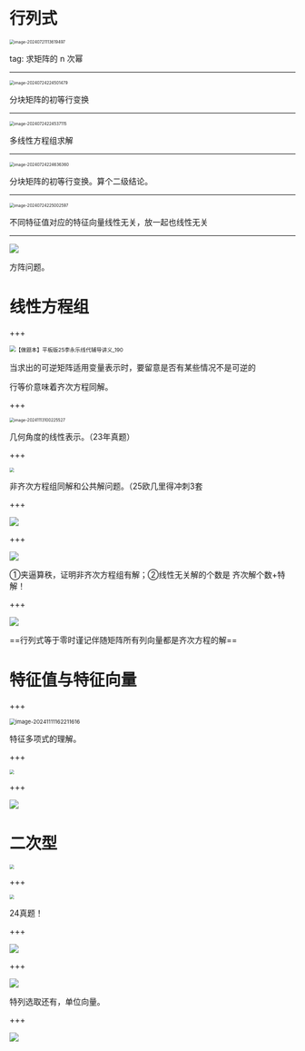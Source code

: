 # 行列式

<img src="assets/线代错题集/image-20240721113619497.png" alt="image-20240721113619497" style="zoom:50%;" />

tag: 求矩阵的 n 次幂

---

<img src="assets/线代错题集/image-20240724224501479.png" alt="image-20240724224501479" style="zoom:50%;" />

分块矩阵的初等行变换

---

<img src="assets/线代错题集/image-20240724224537115.png" alt="image-20240724224537115" style="zoom:50%;" />

多线性方程组求解

---

<img src="assets/线代错题集/image-20240724224636360.png" alt="image-20240724224636360" style="zoom:50%;" />

分块矩阵的初等行变换。算个二级结论。

---

<img src="assets/线代错题集/image-20240724225002597.png" alt="image-20240724225002597" style="zoom:50%;" />

不同特征值对应的特征向量线性无关，放一起也线性无关

---

![](assets/线代错题集/1733106235376-screenshot.png)

方阵问题。

# 线性方程组

+++

<img src="assets/线代错题集/【做题本】平板版25李永乐线代辅导讲义_190.png" alt="【做题本】平板版25李永乐线代辅导讲义_190" style="zoom: 67%;" />

当求出的可逆矩阵适用变量表示时，要留意是否有某些情况不是可逆的

行等价意味着齐次方程同解。

+++

<img src="assets/线代错题集/image-20241113100225527.png" alt="image-20241113100225527" style="zoom:50%;" />

几何角度的线性表示。（23年真题）

+++

<img src="assets/线代错题集/1731466447854-screenshot.png" style="zoom:50%;" />

非齐次方程组同解和公共解问题。（25欧几里得冲刺3套

+++

![](assets/线代错题集/1731831582645-screenshot.png)

+++

![](assets/线代错题集/1732690202970-screenshot.png)

①夹逼算秩，证明非齐次方程组有解；②线性无关解的个数是 齐次解个数+特解！

+++

![](assets/线代错题集/1733974648921-screenshot.png)

==行列式等于零时谨记伴随矩阵所有列向量都是齐次方程的解== 

# 特征值与特征向量

+++

<img src="assets/线代错题集/image-20241111162211616.png" alt="image-20241111162211616" style="zoom: 67%;" />

特征多项式的理解。

+++

<img src="assets/线代错题集/1731637843999-screenshot.png" style="zoom: 50%;" />



+++

![](assets/线代错题集/1734074920591-screenshot.png)

# 二次型

<img src="assets/线代错题集/1731466700590-screenshot.png" style="zoom: 50%;" />

+++

<img src="assets/线代错题集/1731742575535-screenshot.png" style="zoom: 50%;" />

24真题！

+++

![](assets/线代错题集/1731831656029-screenshot.png)

+++

![](assets/线代错题集/1732436434580-screenshot.png)

特列选取还有，单位向量。

+++

![](assets/线代错题集/1733280023317-screenshot.png)
